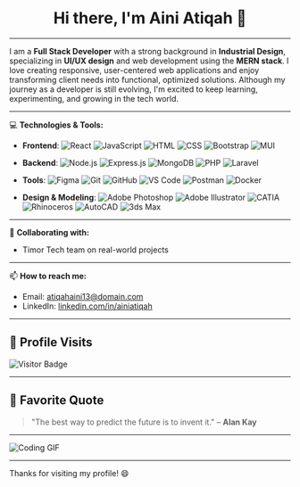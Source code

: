 <div align="center">
  <h1><b>Hi there, I'm Aini Atiqah 👋</b></h1>
</div>

---

I am a **Full Stack Developer** with a strong background in **Industrial Design**, specializing in **UI/UX design** and web development using the **MERN stack**. I love creating responsive, user-centered web applications and enjoy transforming client needs into functional, optimized solutions. Although my journey as a developer is still evolving, I'm excited to keep learning, experimenting, and growing in the tech world.

---

💻 **Technologies & Tools:**

- **Frontend**:
  ![React](https://img.shields.io/badge/-React-61DAFB?logo=react&logoColor=white&style=flat-square)
  ![JavaScript](https://img.shields.io/badge/-JavaScript-F7DF1E?logo=javascript&logoColor=black&style=flat-square)
  ![HTML](https://img.shields.io/badge/-HTML5-E34F26?logo=html5&logoColor=white&style=flat-square)
  ![CSS](https://img.shields.io/badge/-CSS3-1572B6?logo=css3&logoColor=white&style=flat-square)
  ![Bootstrap](https://img.shields.io/badge/-Bootstrap-563D7C?logo=bootstrap&logoColor=white&style=flat-square)
  ![MUI](https://img.shields.io/badge/-MUI-007FFF?logo=mui&logoColor=white&style=flat-square)

- **Backend**:
  ![Node.js](https://img.shields.io/badge/-Node.js-339933?logo=node.js&logoColor=white&style=flat-square)
  ![Express.js](https://img.shields.io/badge/-Express.js-000000?logo=express&logoColor=white&style=flat-square)
  ![MongoDB](https://img.shields.io/badge/-MongoDB-47A248?logo=mongodb&logoColor=white&style=flat-square)
  ![PHP](https://img.shields.io/badge/-PHP-777BB4?logo=php&logoColor=white&style=flat-square)
  ![Laravel](https://img.shields.io/badge/-Laravel-FF2D20?logo=laravel&logoColor=white&style=flat-square)

- **Tools**:
  ![Figma](https://img.shields.io/badge/-Figma-F24E1E?logo=figma&logoColor=white&style=flat-square)
  ![Git](https://img.shields.io/badge/-Git-F05032?logo=git&logoColor=white&style=flat-square)
  ![GitHub](https://img.shields.io/badge/-GitHub-181717?logo=github&logoColor=white&style=flat-square)
  ![VS Code](https://img.shields.io/badge/-VS_Code-007ACC?logo=visual-studio-code&logoColor=white&style=flat-square)
  ![Postman](https://img.shields.io/badge/-Postman-FF6C37?logo=postman&logoColor=white&style=flat-square)
  ![Docker](https://img.shields.io/badge/-Docker-2496ED?logo=docker&logoColor=white&style=flat-square)

- **Design & Modeling**:
  ![Adobe Photoshop](https://img.shields.io/badge/-Adobe%20Photoshop-31A8FF?logo=adobe-photoshop&logoColor=white&style=flat-square)
  ![Adobe Illustrator](https://img.shields.io/badge/-Adobe%20Illustrator-FF9A00?logo=adobe-illustrator&logoColor=white&style=flat-square)
  ![CATIA](https://img.shields.io/badge/-CATIA-005386?logo=3dsystems&logoColor=white&style=flat-square)
  ![Rhinoceros](https://img.shields.io/badge/-Rhinoceros-801010?logo=rhinoceros&logoColor=white&style=flat-square)
  ![AutoCAD](https://img.shields.io/badge/-AutoCAD-D70000?logo=autodesk&logoColor=white&style=flat-square)
  ![3ds Max](https://img.shields.io/badge/-3ds%20Max-4A9AD4?logo=autodesk&logoColor=white&style=flat-square)

---

👯 **Collaborating with:**
- Timor Tech team on real-world projects

---

📫 **How to reach me:**
- Email: [atiqahaini13@domain.com](mailto:atiqahaini13@domain.com)
- LinkedIn: [linkedin.com/in/ainiatiqah](https://www.linkedin.com/in/ainiatiqah)

---

## 🚀 Profile Visits
![Visitor Badge](https://visitor-badge.glitch.me/badge?page_id=ainiatiqaha.visitor-badge)

---

## 📜 **Favorite Quote**
> "The best way to predict the future is to invent it." – **Alan Kay**

---


![Coding GIF](https://media.giphy.com/media/3o6fJbqTqzyMuHJccw/giphy.gif)

---

Thanks for visiting my profile! 😄



